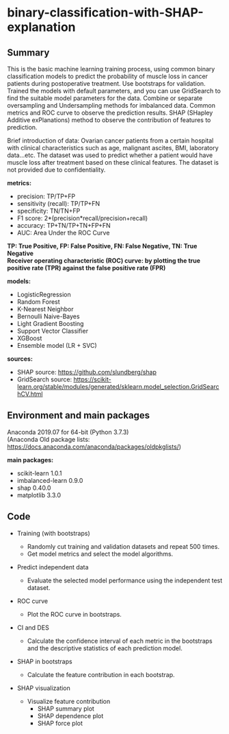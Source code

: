 # binary-classification-with-SHAP-explanation
## Summary

This is the basic machine learning training process, using common binary classification models to predict the probability of muscle loss in cancer patients during postoperative treatment. Use bootstraps for validation. Trained the models with default parameters, and you can use GridSearch to find the suitable model parameters for the data. Combine or separate oversampling and Undersampling methods for imbalanced data. Common metrics and ROC curve to observe the prediction results. SHAP (SHapley Additive exPlanations) method to observe the contribution of features to prediction.

Brief introduction of data: Ovarian cancer patients from a certain hospital with clinical characteristics such as age, malignant ascites, BMI, laboratory data...etc. The dataset was used to predict whether a patient would have muscle loss after treatment based on these clinical features. The dataset is not provided due to confidentiality.

__metrics:__
- precision: TP/TP+FP
- sensitivity (recall): TP/TP+FN
- specificity: TN/TN+FP
- F1 score: 2*(precision*recall/precision+recall)
- accuracy: TP+TN/TP+TN+FP+FN
- AUC: Area Under the ROC Curve  

__TP: True Positive, FP: False Positive, FN: False Negative, TN: True Negative__  
__Receiver operating characteristic (ROC) curve: by plotting the true positive rate (TPR) against the false positive rate (FPR)__

__models:__
- LogisticRegression
- Random Forest
- K-Nearest Neighbor
- Bernoulli Naive-Bayes
- Light Gradient Boosting
- Support Vector Classifier 
- XGBoost
- Ensemble model (LR + SVC)

__sources:__  
- SHAP source: https://github.com/slundberg/shap  
- GridSearch source: https://scikit-learn.org/stable/modules/generated/sklearn.model_selection.GridSearchCV.html

## Environment and main packages

Anaconda 2019.07 for 64-bit (Python 3.7.3)  
(Anaconda Old package lists: https://docs.anaconda.com/anaconda/packages/oldpkglists/)  

__main packages:__
- scikit-learn 1.0.1  
- imbalanced-learn 0.9.0  
- shap 0.40.0  
- matplotlib 3.3.0  

## Code
- Training (with bootstraps)
  - Randomly cut training and validation datasets and repeat 500 times.
  - Get model metrics and select the model algorithms.  

- Predict independent data
  - Evaluate the selected model performance using the independent test dataset.
  
- ROC curve
  - Plot the ROC curve in bootstraps.
  
- CI and DES
  - Calculate the confidence interval of each metric in the bootstraps and the descriptive statistics of each prediction model.
  
- SHAP in bootstraps
  - Calculate the feature contribution in each bootstrap.
  
- SHAP visualization
  - Visualize feature contribution
    - SHAP summary plot
    - SHAP dependence plot
    - SHAP force plot
